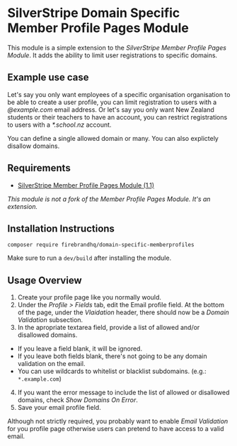 # SilverStripe Domain Specific Member Profile Pages Module
This module is a simple extension to the _SilverStripe Member Profile Pages Module_. It adds the ability to limit user
registrations to specific domains.

## Example use case
Let's say you only want employees of a specific organisation organisation to be able to create a user profile, you can
limit registration to users with a _@example.com_ email address. Or let's say you only want New Zealand students or their
teachers to have an account, you can restrict registrations to users with a _*.school.nz_ account.

You can define a single allowed domain or many. You can also explictely disallow domains.

## Requirements

* [SilverStripe Member Profile Pages Module (1.1)](https://github.com/silverstripe-australia/silverstripe-memberprofiles)

_This module is not a fork of the Member Profile Pages Module. It's an extension._

## Installation Instructions
```
composer require firebrandhq/domain-specific-memberprofiles
```

Make sure to run a `dev/build` after installing the module.

## Usage Overview
1. Create your profile page like you normally would.
2. Under the *Profile > Fields* tab, edit the Email profile field. At the bottom of the page, under the _Vlaidation_ header, there should now be a _Domain Validation_ subsection.
3. In the apropriate textarea field, provide a list of allowed and/or disallowed domains.
  * If you leave a field blank, it will be ignored.
  * If you leave both fields blank, there's not going to be any domain validation on the email.
  * You can use wildcards to whitelist or blacklist subdomains. (e.g.: `*.example.com`)
4. If you want the error message to include the list of allowed or disallowed domains, check _Show Domains On Error_.
5. Save your email profile field.

Although not strictly required, you probably want to enable _Email Validation_ for you profile page otherwise users can
pretend to have access to a valid email.
